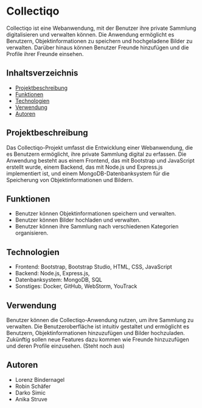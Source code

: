 # Collectiqo

Collectiqo ist eine Webanwendung, mit der Benutzer ihre private Sammlung digitalisieren und verwalten können. Die Anwendung ermöglicht es Benutzern, Objektinformationen zu speichern und hochgeladene Bilder zu verwalten. Darüber hinaus können Benutzer Freunde hinzufügen und die Profile ihrer Freunde einsehen.

## Inhaltsverzeichnis

- [Projektbeschreibung](#projektbeschreibung)
- [Funktionen](#funktionen)
- [Technologien](#technologien)
- [Verwendung](#verwendung)
- [Autoren](#autoren)

## Projektbeschreibung

Das Collectiqo-Projekt umfasst die Entwicklung einer Webanwendung, die es Benutzern ermöglicht, ihre private Sammlung digital zu erfassen. Die Anwendung besteht aus einem Frontend, das mit Bootstrap und JavaScript erstellt wurde, einem Backend, das mit Node.js und Express.js implementiert ist, und einem MongoDB-Datenbanksystem für die Speicherung von Objektinformationen und Bildern.

## Funktionen

- Benutzer können Objektinformationen speichern und verwalten.
- Benutzer können Bilder hochladen und verwalten.
- Benutzer können ihre Sammlung nach verschiedenen Kategorien organisieren.

## Technologien

- Frontend: Bootstrap, Bootstrap Studio, HTML, CSS, JavaScript
- Backend: Node.js, Express.js,
- Datenbanksystem: MongoDB, SQL
- Sonstiges: Docker, GitHub, WebStorm, YouTrack

## Verwendung

Benutzer können die Collectiqo-Anwendung nutzen, um ihre Sammlung zu verwalten. Die Benutzeroberfläche ist intuitiv gestaltet und ermöglicht es Benutzern, Objektinformationen hinzuzufügen und Bilder hochzuladen. 
Zukünftig sollen neue Features dazu kommen wie Freunde hinzuzufügen und deren Profile einzusehen. (Steht noch aus)

## Autoren

- Lorenz Bindernagel
- Robin Schäfer
- Darko Simic
- Anika Struve
